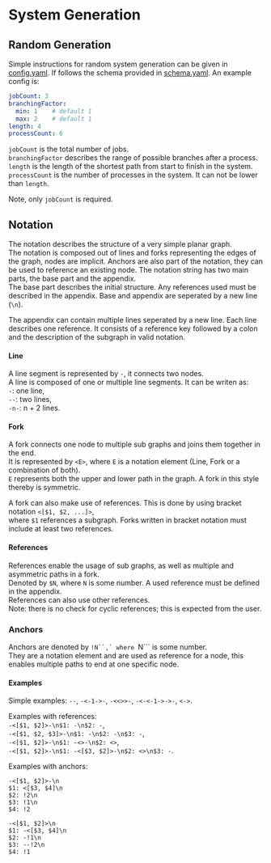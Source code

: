 # System Generation

## Random Generation
Simple instructions for random system generation can be given in [config.yaml](config.yaml).
If follows the schema provided in [schema.yaml](schema.yaml).
An example config is:
```yaml
jobCount: 3
branchingFactor:
  min: 1    # default 1
  max: 2    # default 1
length: 4
processCount: 6
```
```jobCount``` is the total number of jobs.  
```branchingFactor``` describes the range of possible branches after a process.  
```length``` is the length of the shortest path from start to finish in the system.  
```processCount``` is the number of processes in the system. It can not be lower than ```length```.

Note, only ```jobCount``` is required.

## Notation
The notation describes the structure of a very simple planar graph.  
The notation is composed out of lines and forks representing the edges of the graph, nodes are implicit.
Anchors are also part of the notation, they can be used to reference an existing node.
The notation string has two main parts, the base part and the appendix.  
The base part describes the initial structure. 
Any references used must be described in the appendix.
Base and appendix are seperated by a new line (```\n```).

The appendix can contain multiple lines seperated by a new line.
Each line describes one reference. 
It consists of a reference key followed by a colon and the description of the subgraph in valid notation.


#### Line
A line segment is represented by ```-```, it connects two nodes.  
A line is composed of one or multiple line segments. It can be writen as:  
```-```: one line,  
```--```: two lines,  
```-n-```: n + 2 lines.

#### Fork
A fork connects one node to multiple sub graphs and joins them together in the end.  
It is represented by ```<E>```, where ```E``` is a notation element (Line,  Fork or a combination of both).  
```E``` represents both the upper and lower path in the graph. A fork in this style thereby is symmetric.  

A fork can also make use of references. This is done by using bracket notation ```<[$1, $2, ...]>```,  
where ```$1``` references a subgraph. Forks written in bracket notation must include at least two references.

#### References
References enable the usage of sub graphs, as well as multiple and asymmetric paths in a fork.  
Denoted by ```$N```, where ```N``` is some number. 
A used reference must be defined in the appendix.  
References can also use other references.  
Note: there is no check for cyclic references; this is expected from the user.

### Anchors
Anchors are denoted by ```!N``,` where ```N``` is some number.  
They are a notation element and are used as reference for a node, this enables multiple paths to end at one specific node.

#### Examples
Simple examples: ```--```, ```-<-1->-```, ```-<<>>-```, ```-<-<-1->->-```, ```<->```.  

Examples with references:  
```-<[$1, $2]>-\n$1: -\n$2: -```,  
```-<[$1, $2, $3]>-\n$1: -\n$2: -\n$3: -```,  
```-<[$1, $2]>-\n$1: -<>-\n$2: <>```,  
```-<[$1, $2]>-\n$1: -<[$3, $2]>-\n$2: <>\n$3: -```.

Examples with anchors:  
```
-<[$1, $2]>-\n
$1: <[$3, $4]\n
$2: !2\n
$3: !1\n
$4: !2
```

```
-<[$1, $2]>\n
$1: -<[$3, $4]\n
$2: -!1\n
$3: --!2\n
$4: !1
```

